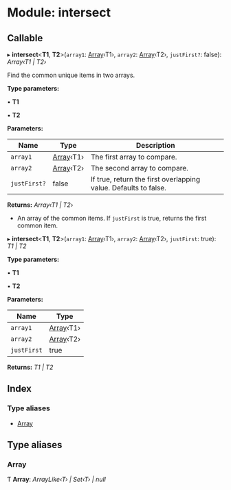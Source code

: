 
# Module: intersect

## Callable

▸ **intersect**<**T1**, **T2**>(`array1`: [Array](intersect.md#array)‹T1›, `array2`: [Array](intersect.md#array)‹T2›, `justFirst?`: false): *Array‹T1 | T2›*

Find the common unique items in two arrays.

**Type parameters:**

▪ **T1**

▪ **T2**

**Parameters:**

Name | Type | Description |
------ | ------ | ------ |
`array1` | [Array](intersect.md#array)‹T1› | The first array to compare. |
`array2` | [Array](intersect.md#array)‹T2› | The second array to compare. |
`justFirst?` | false | If true, return the first overlapping value. Defaults to false.  |

**Returns:** *Array‹T1 | T2›*

- An array of the common items. If `justFirst` is true, returns the first common item.

▸ **intersect**<**T1**, **T2**>(`array1`: [Array](intersect.md#array)‹T1›, `array2`: [Array](intersect.md#array)‹T2›, `justFirst`: true): *T1 | T2*

**Type parameters:**

▪ **T1**

▪ **T2**

**Parameters:**

Name | Type |
------ | ------ |
`array1` | [Array](intersect.md#array)‹T1› |
`array2` | [Array](intersect.md#array)‹T2› |
`justFirst` | true |

**Returns:** *T1 | T2*

## Index

### Type aliases

* [Array](intersect.md#array)

## Type aliases

###  Array

Ƭ **Array**: *ArrayLike‹T› | Set‹T› | null*
